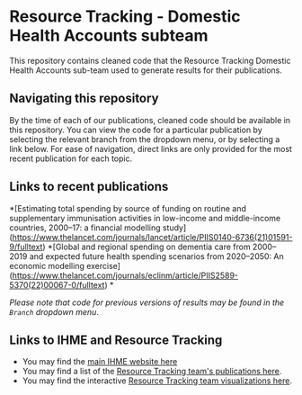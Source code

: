# Resource Tracking - Domestic Health Accounts subteam
This repository contains cleaned code that the Resource Tracking Domestic Health Accounts sub-team used to generate results for their publications.

## Navigating this repository 
By the time of each of our publications, cleaned code should be available in this repository. You can view the code for a particular publication by selecting the relevant branch from the dropdown menu, or by selecting a link below. For ease of navigation, direct links are only provided for the most recent publication for each topic. 

## Links to recent publications 

*[Estimating total spending by source of funding on routine and supplementary immunisation activities in low-income and middle-income countries, 2000–17: a financial modelling study] (https://www.thelancet.com/journals/lancet/article/PIIS0140-6736(21)01591-9/fulltext) 
*[Global and regional spending on dementia care from 2000–2019 and expected future health spending scenarios from 2020–2050: An economic modelling exercise] (https://www.thelancet.com/journals/eclinm/article/PIIS2589-5370(22)00067-0/fulltext)
*

*Please note that code for previous versions of results may be found in the `Branch` dropdown menu*.

## Links to IHME and Resource Tracking
* You may find the [main IHME website here](http://www.healthdata.org/)
* You may find a list of the [Resource Tracking team's publications here](http://www.healthdata.org/health-financing/publications). 
* You may find the interactive [Resource Tracking team visualizations here](https://vizhub.healthdata.org/fgh/). 
